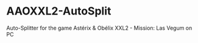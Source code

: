 # AAOXXL2-AutoSplit
Auto-Splitter for the game Astérix &amp; Obélix XXL2 - Mission: Las Vegum on PC 
